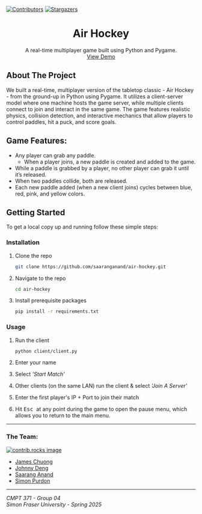 <a id="readme-top"></a>

[![Contributors][contributors-shield]][contributors-url]
[![Stargazers][stars-shield]][stars-url]


<div align="center">

# Air Hockey

  <p align="center">
    A real-time multiplayer game built using Python and Pygame.
    <br />
    <a href="https://youtu.be/eO7842qc25w">View Demo</a>
  </p>
</div>

<!-- ABOUT THE PROJECT -->
## About The Project
We built a real-time, multiplayer version of the tabletop classic - Air Hockey - from the ground-up in Python using Pygame. It utilizes a client-server model where one machine hosts the game server, while multiple clients connect to join and interact in the same game. The game features realistic physics, collision detection, and interactive mechanics that allow players to control paddles, hit a puck, and score goals.


## Game Features:

- Any player can grab any paddle.
  - When a player joins, a new paddle is created and added to the game.
- While a paddle is grabbed by a player, no other player can grab it until it’s released.
- When two paddles collide, both are released.
- Each new paddle added (when a new client joins) cycles between blue, red, pink, and yellow colors.


<!-- GETTING STARTED -->
## Getting Started

To get a local copy up and running follow these simple steps:

### Installation

1. Clone the repo
   ```sh
   git clone https://github.com/saaranganand/air-hockey.git
   ```
2. Navigate to the repo
   ```sh
   cd air-hockey
   ```
3. Install prerequisite packages
   ```sh
   pip install -r requirements.txt
   ```

### Usage

1. Run the client
   ```sh
   python client/client.py
   ```
2. Enter your name

3. Select _'Start Match'_

4. Other clients (on the same LAN) run the client & select _'Join A Server'_

5. Enter the first player's IP + Port to join their match

6. <p>Hit <kbd> Esc </kbd> at any point during the game to open the pause menu, which allows you to return to the main menu. </p>

---

### The Team:

<a href="https://github.com/saaranganand/air-hockey/graphs/contributors">
  <img src="https://contrib.rocks/image?repo=saaranganand/air-hockey" alt="contrib.rocks image" />
</a>

* [James Chuong](https://github.com/JamesChuong)
* [Johnny Deng](https://github.com/JohnnyDeng6/)
* [Saarang Anand](https://github.com/saaranganand/)
* [Simon Purdon](https://github.com/SimonGCP/)
  
---

_CMPT 371 - Group 04_\
_Simon Fraser University - Spring 2025_



<!-- MARKDOWN LINKS & IMAGES -->
<!-- https://www.markdownguide.org/basic-syntax/#reference-style-links -->
[contributors-shield]: https://img.shields.io/github/contributors/saaranganand/air-hockey.svg?style=for-the-badge
[contributors-url]: https://github.com/saaranganand/air-hockey/graphs/contributors
[stars-shield]: https://img.shields.io/github/stars/saaranganand/air-hockey.svg?style=for-the-badge
[stars-url]: https://github.com/saaranganand/air-hockey/stargazers
